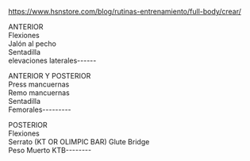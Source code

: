 https://www.hsnstore.com/blog/rutinas-entrenamiento/full-body/crear/

ANTERIOR  
Flexiones  
Jalón al pecho  
Sentadilla  
elevaciones laterales------  
  
  
ANTERIOR Y POSTERIOR  
Press mancuernas  
Remo mancuernas  
Sentadilla  
Femorales--------- 
  
  
POSTERIOR  
Flexiones  
Serrato  (KT OR OLIMPIC BAR)
Glute Bridge  
Peso Muerto KTB--------